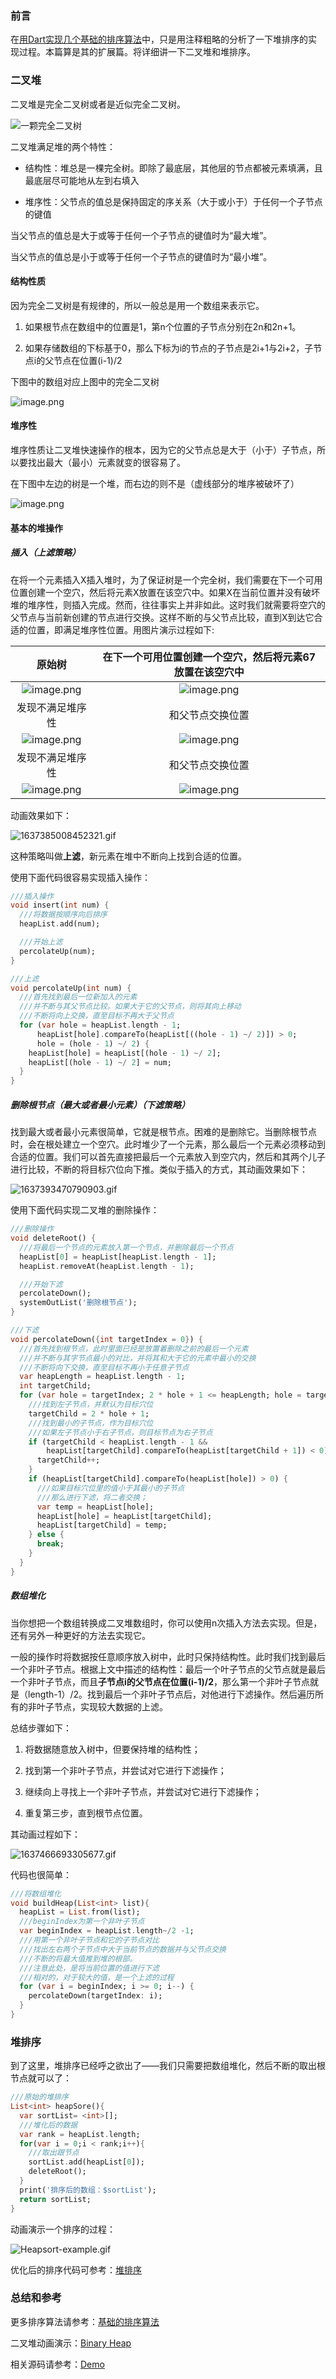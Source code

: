 ### 前言

在[用Dart实现几个基础的排序算法](https://juejin.cn/post/7032163993703841800#heading-7)中，只是用注释粗略的分析了一下堆排序的实现过程。本篇算是其的扩展篇。将详细讲一下二叉堆和堆排序。

### 二叉堆

二叉堆是完全二叉树或者是近似完全二叉树。

![一颗完全二叉树](https://p1-juejin.byteimg.com/tos-cn-i-k3u1fbpfcp/042de6ffad80409ebeaf916f3e5c678b~tplv-k3u1fbpfcp-watermark.image?)

二叉堆满足堆的两个特性：

* 结构性：堆总是一棵完全树。即除了最底层，其他层的节点都被元素填满，且最底层尽可能地从左到右填入

* 堆序性：父节点的值总是保持固定的序关系（大于或小于）于任何一个子节点的键值

当父节点的值总是大于或等于任何一个子节点的键值时为“最大堆”。

当父节点的值总是小于或等于任何一个子节点的键值时为“最小堆”。

#### 结构性质

因为完全二叉树是有规律的，所以一般总是用一个数组来表示它。

1. 如果根节点在数组中的位置是1，第n个位置的子节点分别在2n和2n+1。

2. 如果存储数组的下标基于0，那么下标为i的节点的子节点是2i+1与2i+2，子节点i的父节点在位置(i-1)/2

下图中的数组对应上图中的完全二叉树

![image.png](https://p3-juejin.byteimg.com/tos-cn-i-k3u1fbpfcp/c5b4cc3855bb4c43825aea9a21a629b0~tplv-k3u1fbpfcp-watermark.image?)

#### 堆序性

堆序性质让二叉堆快速操作的根本，因为它的父节点总是大于（小于）子节点，所以要找出最大（最小）元素就变的很容易了。

在下图中左边的树是一个堆，而右边的则不是（虚线部分的堆序被破坏了）

![image.png](https://p9-juejin.byteimg.com/tos-cn-i-k3u1fbpfcp/1d252e7d0587446280ea3a23f906e8fd~tplv-k3u1fbpfcp-watermark.image?)

#### 基本的堆操作

##### 插入（上滤策略）

在将一个元素插入X插入堆时，为了保证树是一个完全树，我们需要在下一个可用位置创建一个空穴，然后将元素X放置在该空穴中。如果X在当前位置并没有破坏堆的堆序性，则插入完成。然而，往往事实上并非如此。这时我们就需要将空穴的父节点与当前新创建的节点进行交换。这样不断的与父节点比较，直到X到达它合适的位置，即满足堆序性位置。用图片演示过程如下:

| 原始树 | 在下一个可用位置创建一个空穴，然后将元素67放置在该空穴中 |
| :---: | :---: |
| ![image.png](https://p1-juejin.byteimg.com/tos-cn-i-k3u1fbpfcp/44afed5cdd2144858fff19fd18236cee~tplv-k3u1fbpfcp-watermark.image?)| ![image.png](https://p1-juejin.byteimg.com/tos-cn-i-k3u1fbpfcp/b9e5f96bf0344468b24771dc86d6d48c~tplv-k3u1fbpfcp-watermark.image?)|
| 发现不满足堆序性 | 和父节点交换位置 |
| ![image.png](https://p1-juejin.byteimg.com/tos-cn-i-k3u1fbpfcp/823da98ce1144a4491edb1becb738b17~tplv-k3u1fbpfcp-watermark.image?) | ![image.png](https://p9-juejin.byteimg.com/tos-cn-i-k3u1fbpfcp/6311f7172e90456581678fa16416947c~tplv-k3u1fbpfcp-watermark.image?) |
| 发现不满足堆序性 | 和父节点交换位置 |
| ![image.png](https://p9-juejin.byteimg.com/tos-cn-i-k3u1fbpfcp/6311f7172e90456581678fa16416947c~tplv-k3u1fbpfcp-watermark.image?) |![image.png](https://p9-juejin.byteimg.com/tos-cn-i-k3u1fbpfcp/a182fc1a20c44bdc8bda22b5b6dd780b~tplv-k3u1fbpfcp-watermark.image?)|
动画效果如下：

![1637385008452321.gif](https://p3-juejin.byteimg.com/tos-cn-i-k3u1fbpfcp/f63461eaaf974437a9c54e9343f603e7~tplv-k3u1fbpfcp-watermark.image?)

这种策略叫做**上滤**，新元素在堆中不断向上找到合适的位置。

使用下面代码很容易实现插入操作：

```dart
///插入操作
void insert(int num) {
  ///将数据按顺序向后排序
  heapList.add(num);

  ///开始上滤
  percolateUp(num);
}

///上滤
void percolateUp(int num) {
  ///首先找到最后一位新加入的元素
  ///并不断与其父节点比较。如果大于它的父节点，则将其向上移动
  ///不断将向上交换，直至目标不再大于父节点
  for (var hole = heapList.length - 1;
      heapList[hole].compareTo(heapList[((hole - 1) ~/ 2)]) > 0;
      hole = (hole - 1) ~/ 2) {
    heapList[hole] = heapList[(hole - 1) ~/ 2];
    heapList[(hole - 1) ~/ 2] = num;
  }
}
```

##### 删除根节点（最大或者最小元素）（下滤策略）

找到最大或者最小元素很简单，它就是根节点。困难的是删除它。当删除根节点时，会在根处建立一个空穴。此时堆少了一个元素，那么最后一个元素必须移动到合适的位置。我们可以首先直接把最后一个元素放入到空穴内，然后和其两个儿子进行比较，不断的将目标穴位向下推。类似于插入的方式，其动画效果如下：

![1637393470790903.gif](https://p3-juejin.byteimg.com/tos-cn-i-k3u1fbpfcp/2fb664fe8e2d40c398a129b7ea3ee0e3~tplv-k3u1fbpfcp-watermark.image?)

使用下面代码实现二叉堆的删除操作：

```dart
///删除操作
void deleteRoot() {
  ///将最后一个节点的元素放入第一个节点，并删除最后一个节点
  heapList[0] = heapList[heapList.length - 1];
  heapList.removeAt(heapList.length - 1);

  ///开始下滤
  percolateDown();
  systemOutList('删除根节点');
}

///下滤
void percolateDown({int targetIndex = 0}) {
  ///首先找到根节点，此时里面已经是放置着删除之前的最后一个元素
  ///并不断与其字节点最小的对比，并将其和大于它的元素中最小的交换
  ///不断将向下交换，直至目标不再小于任意子节点
  var heapLength = heapList.length - 1;
  int targetChild;
  for (var hole = targetIndex; 2 * hole + 1 <= heapLength; hole = targetChild) {
    ///找到左子节点，并默认为目标穴位
    targetChild = 2 * hole + 1;
    ///找到最小的子节点，作为目标穴位
    ///如果左子节点小于右子节点，则目标节点为右子节点
    if (targetChild < heapList.length - 1 &&
        heapList[targetChild].compareTo(heapList[targetChild + 1]) < 0) {
      targetChild++;
    }
    if (heapList[targetChild].compareTo(heapList[hole]) > 0) {
      ///如果目标穴位里的值小于其最小的子节点
      ///那么进行下滤，将二者交换；
      var temp = heapList[hole];
      heapList[hole] = heapList[targetChild];
      heapList[targetChild] = temp;
    } else {
      break;
    }
  }
}
```

##### 数组堆化

当你想把一个数组转换成二叉堆数组时，你可以使用n次插入方法去实现。但是，还有另外一种更好的方法去实现它。

一般的操作时将数据按任意顺序放入树中，此时只保持结构性。此时我们找到最后一个非叶子节点。根据上文中描述的结构性：最后一个叶子节点的父节点就是最后一个非叶子节点，而且**子节点i的父节点在位置(i-1)/2**，那么第一个非叶子节点就是（length-1）/2。找到最后一个非叶子节点后，对他进行下滤操作。然后遍历所有的非叶子节点，实现较大数据的上滤。

总结步骤如下：

1. 将数据随意放入树中，但要保持堆的结构性；

2. 找到第一个非叶子节点，并尝试对它进行下滤操作；

3. 继续向上寻找上一个非叶子节点，并尝试对它进行下滤操作；

4. 重复第三步，直到根节点位置。

其动画过程如下：

![1637466693305677.gif](https://p3-juejin.byteimg.com/tos-cn-i-k3u1fbpfcp/0e39673d5fbf443f81fbd3402868090c~tplv-k3u1fbpfcp-watermark.image?)

代码也很简单：

```dart
///将数组堆化
void buildHeap(List<int> list){
  heapList = List.from(list);
  ///beginIndex为第一个非叶子节点
  var beginIndex = heapList.length~/2 -1;
  ///用第一个非叶子节点和它的子节点对比
  ///找出左右两个子节点中大于当前节点的数据并与父节点交换
  ///不断的将最大值推到堆的根部。
  ///注意此处，是将当前位置的值进行下滤
  ///相对的，对于较大的值，是一个上滤的过程
  for (var i = beginIndex; i >= 0; i--) {
    percolateDown(targetIndex: i);
  }
}
```

### 堆排序

到了这里，堆排序已经呼之欲出了——我们只需要把数组堆化，然后不断的取出根节点就可以了：

```dart
///原始的堆排序
List<int> heapSore(){
  var sortList= <int>[];
  ///堆化后的数据
  var rank = heapList.length;
  for(var i = 0;i < rank;i++){
    ///取出跟节点
    sortList.add(heapList[0]);
    deleteRoot();
  }
  print('排序后的数组：$sortList');
  return sortList;
}
```

动画演示一个排序的过程：

![Heapsort-example.gif](https://p1-juejin.byteimg.com/tos-cn-i-k3u1fbpfcp/25d954a9fce74a2dbfab3e697001c394~tplv-k3u1fbpfcp-watermark.image?)

优化后的排序代码可参考：[堆排序](https://juejin.cn/post/7032163993703841800#heading-7)

### 总结和参考

更多排序算法请参考：[基础的排序算法](https://juejin.cn/post/7032163993703841800)

二叉堆动画演示：[Binary Heap](http://btv.melezinek.cz/binary-heap.html#binary_heap)

相关源码请参考：[Demo](https://github.com/RommelLiang/sort_algorithm/blob/main/lib/src/structure/binary_heap.dart)
